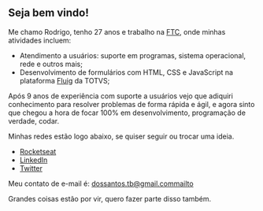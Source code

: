 ## Seja bem vindo!

Me chamo Rodrigo, tenho 27 anos e trabalho na [FTC](https://ftc.com.br/), onde minhas atividades incluem:
  * Atendimento a usuários: suporte em programas, sistema operacional, rede e outros mais;
  * Desenvolvimento de formulários com HTML, CSS e JavaScript na plataforma [Fluig](https://www.totvs.com/fluig/) da TOTVS;

Após 9 anos de experiência com suporte a usuários vejo que adiquiri conhecimento para resolver problemas de forma rápida e ágil, e agora sinto que chegou a hora de focar 100% em desenvolvimento, programação de verdade, codar.

Minhas redes estão logo abaixo, se quiser seguir ou trocar uma ideia.
* [Rocketseat](https://app.rocketseat.com.br/me/rodrigodossantosgomes)
* [LinkedIn](https://www.linkedin.com/in/rodrigodossantosgomes/)
* [Twitter](https://twitter.com/DigoSGomes)

Meu contato de e-mail é: <dossantos.tb@gmail.com>[mailto](dossantos.tb@gmail.com)

Grandes coisas estão por vir, quero fazer parte disso também.
